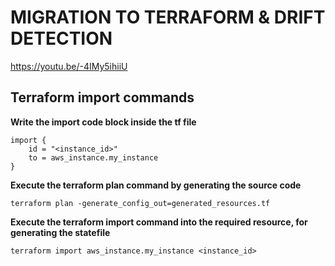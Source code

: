 # MIGRATION TO TERRAFORM & DRIFT DETECTION

https://youtu.be/-4IMy5ihiiU

## Terraform import commands

**Write the import code block inside the tf file**

```
import {
    id = "<instance_id>"
    to = aws_instance.my_instance
} 
```

**Execute the terraform plan command by generating the source code**

```
terraform plan -generate_config_out=generated_resources.tf 
```

**Execute the terraform import command into the required resource, for generating the statefile**

```
terraform import aws_instance.my_instance <instance_id>
```
